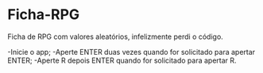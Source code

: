 # Ficha-RPG
Ficha de RPG com valores aleatórios, infelizmente perdi o código.

-Inicie o app;
-Aperte ENTER duas vezes quando for solicitado para apertar ENTER;
-Aperte R depois ENTER quando for solicitado para apertar R.
